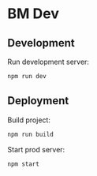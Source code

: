 # BM Dev

## Development

Run development server:

```bash
npm run dev
```

## Deployment

Build project:

```bash
npm run build
```

Start prod server:

```bash
npm start
```
